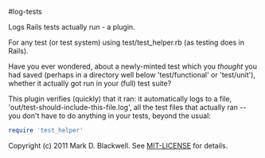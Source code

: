#log-tests

Logs Rails tests actually run - a plugin.

For any test (or test system) using test/test_helper.rb (as testing does in Rails).

Have you ever wondered, about a newly-minted test which you *thought* you had saved (perhaps in a directory well
below 'test/functional' or 'test/unit'), whether it actually got run in your (full) test suite?

This plugin verifies (quickly) that it ran: it automatically logs to a file, 'out/test-should-include-this-file.log',
all the test files that actually ran -- you don't have to do anything in your tests, beyond the usual:

```ruby
require 'test_helper'
```

Copyright (c) 2011 Mark D. Blackwell. See [MIT-LICENSE](MIT-LICENSE) for details.
